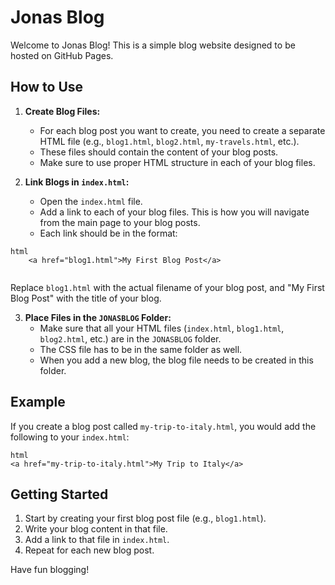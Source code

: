 # Jonas Blog

Welcome to Jonas Blog! This is a simple blog website designed to be hosted on GitHub Pages.

## How to Use

1.  **Create Blog Files:**
    *   For each blog post you want to create, you need to create a separate HTML file (e.g., `blog1.html`, `blog2.html`, `my-travels.html`, etc.).
    *   These files should contain the content of your blog posts.
    *   Make sure to use proper HTML structure in each of your blog files.

2.  **Link Blogs in `index.html`:**
    *   Open the `index.html` file.
    *   Add a link to each of your blog files. This is how you will navigate from the main page to your blog posts.
    *   Each link should be in the format:
```
html
    <a href="blog1.html">My First Blog Post</a>
    
```
Replace `blog1.html` with the actual filename of your blog post, and "My First Blog Post" with the title of your blog.

3.  **Place Files in the `JONASBLOG` Folder:**
    *   Make sure that all your HTML files (`index.html`, `blog1.html`, `blog2.html`, etc.) are in the `JONASBLOG` folder.
    * The CSS file has to be in the same folder as well.
    * When you add a new blog, the blog file needs to be created in this folder.

## Example

If you create a blog post called `my-trip-to-italy.html`, you would add the following to your `index.html`:
```
html
<a href="my-trip-to-italy.html">My Trip to Italy</a>
```
## Getting Started

1.  Start by creating your first blog post file (e.g., `blog1.html`).
2.  Write your blog content in that file.
3.  Add a link to that file in `index.html`.
4.  Repeat for each new blog post.

Have fun blogging!
